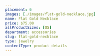 ```yaml
---
placement: 6
images: [./images/flat-gold-necklace.jpg]
name: Flat Gold Necklace
price: $75.00
allProductSizes: [OS]
department: accessories
slug: flat-gold-necklace
type: jewelry
contentType: product details
---
```

